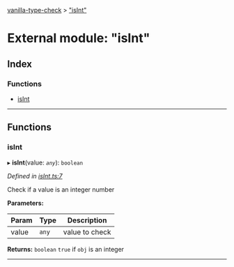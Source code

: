 [vanilla-type-check](../README.md) > ["isInt"](../modules/_isint_.md)

# External module: "isInt"

## Index

### Functions

* [isInt](_isint_.md#isint)

---

## Functions

<a id="isint"></a>

###  isInt

▸ **isInt**(value: *`any`*): `boolean`

*Defined in [isInt.ts:7](https://github.com/danikaze/npm-vanilla-type-check/blob/fa43ab6/src/isInt.ts#L7)*

Check if a value is an integer number

**Parameters:**

| Param | Type | Description |
| ------ | ------ | ------ |
| value | `any` |  value to check |

**Returns:** `boolean`
`true` if `obj` is an integer

___

